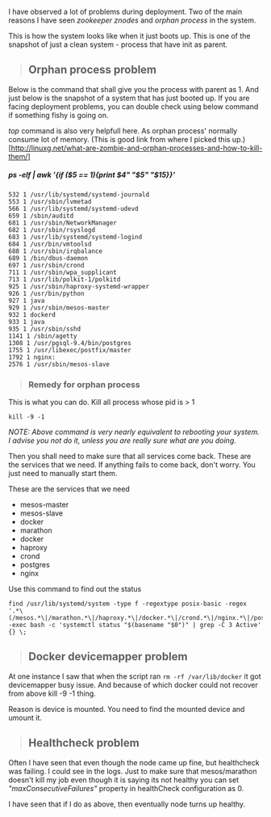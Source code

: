 I have observed a lot of problems during deployment. Two of the main reasons I have seen *zookeeper znodes* and *orphan process* in the system.

This is how the system looks like when it just boots up. This is one of the snapshot of just a clean system - process that have 
init as parent.

> ## Orphan process problem

Below is the command that shall give you the process with parent as 1. And just below is the snapshot of a system that has just booted up. If you are facing deployment problems, you can double check using below command if something fishy is going on.

*top* command is also very helpfull here. As orphan process' normally consume lot of memory. (This is good link from where I picked this up.)[http://linuxg.net/what-are-zombie-and-orphan-processes-and-how-to-kill-them/]
##### ps -elf | awk '{if ($5 == 1){print $4" "$5" "$15}}'

```
532 1 /usr/lib/systemd/systemd-journald
553 1 /usr/sbin/lvmetad
566 1 /usr/lib/systemd/systemd-udevd
659 1 /sbin/auditd
681 1 /usr/sbin/NetworkManager
682 1 /usr/sbin/rsyslogd
683 1 /usr/lib/systemd/systemd-logind
684 1 /usr/bin/vmtoolsd
688 1 /usr/sbin/irqbalance
689 1 /bin/dbus-daemon
697 1 /usr/sbin/crond
711 1 /usr/sbin/wpa_supplicant
713 1 /usr/lib/polkit-1/polkitd
925 1 /usr/sbin/haproxy-systemd-wrapper
926 1 /usr/bin/python
927 1 java
929 1 /usr/sbin/mesos-master
932 1 dockerd
933 1 java
935 1 /usr/sbin/sshd
1141 1 /sbin/agetty
1308 1 /usr/pgsql-9.4/bin/postgres
1755 1 /usr/libexec/postfix/master
1792 1 nginx:
2576 1 /usr/sbin/mesos-slave
```
> ### Remedy for orphan process

This is what you can do. Kill all process whose pid is > 1
```
kill -9 -1
```
*NOTE: Above command is very nearly equivalent to rebooting your system. I advise you not do it, unless you are really sure what are you doing.*

Then you shall need to make sure that all services come back. These are the services that we need. If anything fails to come back, don't worry. You just need to manually start them.

These are the services that we need 
* mesos-master
* mesos-slave
* docker
* marathon
* docker
* haproxy
* crond
* postgres
* nginx

Use this command to find out the status
```
find /usr/lib/systemd/system -type f -regextype posix-basic -regex '.*\(/mesos.*\|/marathon.*\|/haproxy.*\|/docker.*\|/crond.*\|/nginx.*\|/postgres.*\)$' -exec bash -c 'systemctl status "$(basename "$0")" | grep -C 3 Active' {} \;
```
> ## Docker devicemapper problem

At one instance I saw that when the script ran `rm -rf /var/lib/docker` it got devicemapper busy issue. And because of which docker could not recover from above kill -9 -1 thing.

Reason is device is mounted. You need to find the mounted device and umount it.

> ## Healthcheck problem

Often I have seen that even though the node came up fine, but healthcheck was failing. I could see in the logs. Just to make sure that mesos/marathon doesn't kill my job even though it is saying its not healthy you can set *"maxConsecutiveFailures"* property in healthCheck configuration as 0. 

I have seen that if I do as above, then eventually node turns up healthy.
